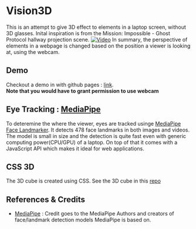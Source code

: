 # Vision3D
This is an attempt to give 3D effect to elements in a laptop screen, without 3D glasses.
Inital inspiration is from the Mission: Impossible - Ghost Protocol hallway projection scene.
[![Video](https://img.youtube.com/vi/7DkV8WE7DFA/hqdefault.jpg)](https://www.youtube.com/watch?v=7DkV8WE7DFA)
In summary, the perspective of elements in a webpage is changed based on the position a viewer is looking at, using the webcam.

## Demo
Checkout a demo in with github pages : [link](https://eranda-ihalagedara.github.io/vision3d/index.html).  
**Note that you would have to grant permission to use webcam**

## Eye Tracking : [MediaPipe](https://developers.google.com/mediapipe)
To deteremine the where the viewer, eyes are tracked usinge [MediaPipe Face Landmarker](https://developers.google.com/mediapipe/solutions/vision/face_landmarker#get_started).
It detects 478 face landmarks in both images and videos. The model is small in size and the detection is quite fast even with generic computing power(CPU/GPU) of a laptop. On top of that it comes with a JavaScript API which makes it ideal for web applications.

## CSS 3D
The 3D cube is created using CSS. See the 3D cube in this [repo](https://github.com/eranda-ihalagedara/web-development-mini-projects/tree/main/CSS%203D)

## References & Credits
- [MediaPipe](https://developers.google.com/mediapipe) : Credit goes to the MediaPipe Authors and creators of face/landmark detection models MediaPipe is based on.
